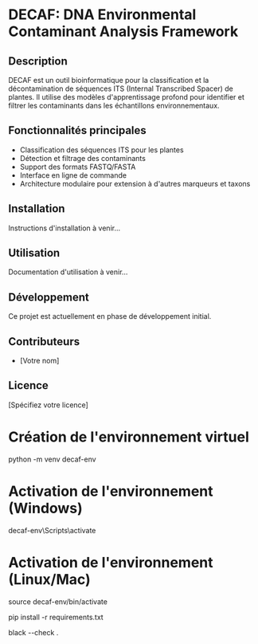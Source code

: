 # DECAF: DNA Environmental Contaminant Analysis Framework

## Description
DECAF est un outil bioinformatique pour la classification et la décontamination de séquences ITS (Internal Transcribed Spacer) de plantes. Il utilise des modèles d'apprentissage profond pour identifier et filtrer les contaminants dans les échantillons environnementaux.

## Fonctionnalités principales
- Classification des séquences ITS pour les plantes
- Détection et filtrage des contaminants
- Support des formats FASTQ/FASTA
- Interface en ligne de commande
- Architecture modulaire pour extension à d'autres marqueurs et taxons

## Installation
Instructions d'installation à venir...

## Utilisation
Documentation d'utilisation à venir...

## Développement
Ce projet est actuellement en phase de développement initial.

## Contributeurs
- [Votre nom]

## Licence
[Spécifiez votre licence]



# Création de l'environnement virtuel
python -m venv decaf-env

# Activation de l'environnement (Windows)
decaf-env\Scripts\activate

# Activation de l'environnement (Linux/Mac)
source decaf-env/bin/activate

pip install -r requirements.txt



black --check .
